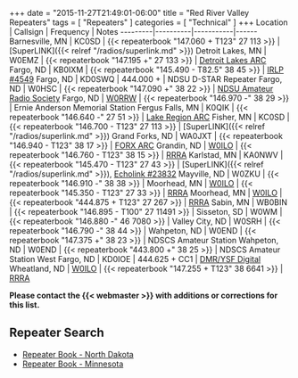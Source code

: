 +++
date = "2015-11-27T21:49:01-06:00"
title = "Red River Valley Repeaters"
tags = [ "Repeaters" ]
categories = [ "Technical" ]
+++
Location | Callsign | Frequency | Notes
---------|----------|-----------|------
Barnesville, MN | KC0SD | {{< repeaterbook  "147.060 + T123" 27 113 >}} | [SuperLINK]({{< relref "/radios/superlink.md" >}})
Detroit Lakes, MN | W0EMZ | {{< repeaterbook  "147.195 +" 27 133 >}} | [Detroit Lakes ARC](http://w0emz.com/)
Fargo, ND | KB0IXM | {{< repeaterbook  "145.490 - T82.5" 38 45 >}} | [IRLP #4549](http://status.irlp.net/index.php?PSTART=11&nodeid=4549)
Fargo, ND | KD0SWQ | 444.000 + | NDSU D-STAR Repeater
Fargo, ND | W0HSC | {{< repeaterbook  "147.090 +" 38 22 >}} | [NDSU Amateur Radio Society](http://www.w0hsc.org/)
Fargo, ND | [W0RRW](/sk/w0rrw) | {{< repeaterbook  "146.970 -" 38 29 >}} | Ernie Anderson Memorial Station
Fergus Falls, MN | K0QIK | {{< repeaterbook  "146.640 -" 27 51 >}} | [Lake Region ARC](https://lrarc.wordpress.com/)
Fisher, MN | KC0SD | {{< repeaterbook  "146.700 - T123" 27 113 >}} | [SuperLINK]({{< relref "/radios/superlink.md" >}})
Grand Forks, ND | WA0JXT | {{< repeaterbook  "146.940 - T123" 38 17 >}} | [FORX ARC](wa0jxt.org)
Grandin, ND | [W0ILO](/radios/) | {{< repeaterbook "146.760 - T123" 38 15 >}} | [RRRA](/)
Karlstad, MN | KA0NWV | {{< repeaterbook  "145.470 - T123" 27 43 >}} | [SuperLINK]({{< relref "/radios/superlink.md" >}}), [Echolink #23832](https://www.repeaterbook.com/repeaters/echolink/node_status.php?node=23832&type=search)
Mayville, ND | W0ZKU | {{< repeaterbook  "146.910 -" 38 38 >}} | 
Moorhead, MN | [W0ILO](/radios/) | {{< repeaterbook "145.350 - T123" 27 33 >}} | [RRRA](/)
Moorhead, MN | [W0ILO](/radios/) | {{< repeaterbook "444.875 + T123" 27 267 >}} | [RRRA](/)
Sabin, MN | WB0BIN | {{< repeaterbook  "146.895 - T100" 27 11491 >}} | 
Sisseton, SD | W0WM | {{< repeaterbook  "146.880 -" 46 7080 >}} | 
Valley City, ND | W0SRH | {{< repeaterbook  "146.790 -" 38 44 >}} | 
Wahpeton, ND | W0END | {{< repeaterbook  "147.375 +" 38 23 >}} | NDSCS Amateur Station
Wahpeton, ND | W0END | {{< repeaterbook  "443.800 +" 38 25 >}} | NDSCS Amateur Station
West Fargo, ND | KD0IOE | 444.625 + CC1 | [DMR/YSF Digital](https://kd0ioe.com/repeater/)
Wheatland, ND | [W0ILO](/radios/) | {{< repeaterbook "147.255 + T123" 38 6641 >}} | [RRRA](/)

<span class="genericon genericon-warning"></span>
**Please contact the {{< webmaster >}} with additions or corrections for
this list.**

## Repeater Search

* [Repeater Book - North Dakota](https://www.repeaterbook.com/repeaters/index.php?state_id=38)
* [Repeater Book - Minnesota](https://www.repeaterbook.com/repeaters/index.php?state_id=27)
